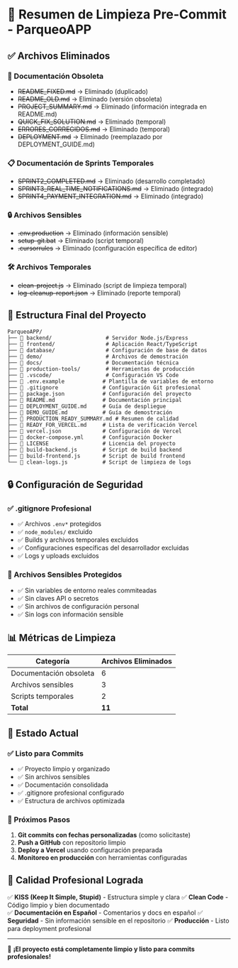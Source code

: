 # 🧹 Resumen de Limpieza Pre-Commit - ParqueoAPP

## ✅ Archivos Eliminados

### 📄 Documentación Obsoleta
- ~~README_FIXED.md~~ → Eliminado (duplicado)
- ~~README_OLD.md~~ → Eliminado (versión obsoleta)
- ~~PROJECT_SUMMARY.md~~ → Eliminado (información integrada en README.md)
- ~~QUICK_FIX_SOLUTION.md~~ → Eliminado (temporal)
- ~~ERRORES_CORREGIDOS.md~~ → Eliminado (temporal)
- ~~DEPLOYMENT.md~~ → Eliminado (reemplazado por DEPLOYMENT_GUIDE.md)

### 📋 Documentación de Sprints Temporales
- ~~SPRINT2_COMPLETED.md~~ → Eliminado (desarrollo completado)
- ~~SPRINT3_REAL_TIME_NOTIFICATIONS.md~~ → Eliminado (integrado)
- ~~SPRINT4_PAYMENT_INTEGRATION.md~~ → Eliminado (integrado)

### 🔒 Archivos Sensibles
- ~~.env.production~~ → Eliminado (información sensible)
- ~~setup-git.bat~~ → Eliminado (script temporal)
- ~~.cursorrules~~ → Eliminado (configuración específica de editor)

### 🛠️ Archivos Temporales
- ~~clean-project.js~~ → Eliminado (script de limpieza temporal)
- ~~log-cleanup-report.json~~ → Eliminado (reporte temporal)

## 📁 Estructura Final del Proyecto

```
ParqueoAPP/
├── 📁 backend/                 # Servidor Node.js/Express
├── 📁 frontend/                # Aplicación React/TypeScript  
├── 📁 database/                # Configuración de base de datos
├── 📁 demo/                    # Archivos de demostración
├── 📁 docs/                    # Documentación técnica
├── 📁 production-tools/        # Herramientas de producción
├── 📁 .vscode/                 # Configuración VS Code
├── 📄 .env.example            # Plantilla de variables de entorno
├── 📄 .gitignore              # Configuración Git profesional
├── 📄 package.json            # Configuración del proyecto
├── 📄 README.md               # Documentación principal
├── 📄 DEPLOYMENT_GUIDE.md     # Guía de despliegue
├── 📄 DEMO_GUIDE.md           # Guía de demostración
├── 📄 PRODUCTION_READY_SUMMARY.md # Resumen de calidad
├── 📄 READY_FOR_VERCEL.md     # Lista de verificación Vercel
├── 📄 vercel.json             # Configuración de Vercel
├── 📄 docker-compose.yml      # Configuración Docker
├── 📄 LICENSE                 # Licencia del proyecto
├── 🔧 build-backend.js        # Script de build backend
├── 🔧 build-frontend.js       # Script de build frontend
└── 🔧 clean-logs.js           # Script de limpieza de logs
```

## 🔒 Configuración de Seguridad

### ✅ .gitignore Profesional
- ✅ Archivos `.env*` protegidos
- ✅ `node_modules/` excluido
- ✅ Builds y archivos temporales excluidos
- ✅ Configuraciones específicas del desarrollador excluidas
- ✅ Logs y uploads excluidos

### 🚫 Archivos Sensibles Protegidos
- ✅ Sin variables de entorno reales commiteadas
- ✅ Sin claves API o secretos
- ✅ Sin archivos de configuración personal
- ✅ Sin logs con información sensible

## 📊 Métricas de Limpieza

| Categoría | Archivos Eliminados |
|-----------|-------------------|
| Documentación obsoleta | 6 |
| Archivos sensibles | 3 |
| Scripts temporales | 2 |
| **Total** | **11** |

## 🎯 Estado Actual

### ✅ Listo para Commits
- ✅ Proyecto limpio y organizado
- ✅ Sin archivos sensibles
- ✅ Documentación consolidada
- ✅ .gitignore profesional configurado
- ✅ Estructura de archivos optimizada

### 🚀 Próximos Pasos
1. **Git commits con fechas personalizadas** (como solicitaste)
2. **Push a GitHub** con repositorio limpio
3. **Deploy a Vercel** usando configuración preparada
4. **Monitoreo en producción** con herramientas configuradas

## 💼 Calidad Profesional Lograda

✅ **KISS (Keep It Simple, Stupid)** - Estructura simple y clara
✅ **Clean Code** - Código limpio y bien documentado  
✅ **Documentación en Español** - Comentarios y docs en español
✅ **Seguridad** - Sin información sensible en el repositorio
✅ **Producción** - Listo para deployment profesional

---

🎉 **¡El proyecto está completamente limpio y listo para commits profesionales!**

